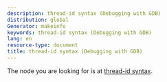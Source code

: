 ```yaml
---
description: thread-id syntax (Debugging with GDB)
distribution: global
Generator: makeinfo
keywords: thread-id syntax (Debugging with GDB)
lang: en
resource-type: document
title: thread-id syntax (Debugging with GDB)
---
```

The node you are looking for is at [thread-id syntax](Packets.html#thread_002did-syntax).
